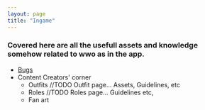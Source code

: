 ```yaml
---
layout: page
title: "Ingame"
---
```


### Covered here are all the usefull assets and knowledge somehow related to wwo as in the app.

+ [Bugs](./ingame/bugs)
+ Content Creators' corner
  + Outfits //TODO Outfit page... Assets, Guidelines, etc
  + Roles //TODO Roles page... Guidelines etc,
  + Fan art